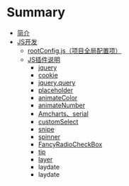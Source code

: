 # Summary

* [简介](README.md)
* [JS开发](js-develope.md)
   * [rootConfig.js（项目全局配置项）](js-develope/rootconfig.md)
   * [JS插件说明](js-develope/js-plugin.md)
       * [jquery](js-develope/js-plugin/jquery.md)
       * [cookie](js-develope/js-plugin/cookie.md)
       * [jquery.query](js-develope/js-plugin/jqueryquery.md)
       * [placeholder](js-develope/js-plugin/placeholder.md)
       * [animateColor](js-develope/js-plugin/animatecolor.md)
       * [animateNumber](js-develope/js-plugin/animatenumber.md)
       * [Amcharts、serial](js-develope/js-plugin/amcharts-serial.md)
       * [customSelect](js-develope/js-plugin/customselect.md)
       * [snipe](js-develope/js-plugin/snipe.md)
       * [spinner](js-develope/js-plugin/spinner.md)
       * [FancyRadioCheckBox](js-develope/js-plugin/fancyradiocheckbox.md)
       * [tip](js-develope/js-plugin/tip.md)
       * [layer](js-develope/js-plugin/layer.md)
       * laydate
       * laydate

